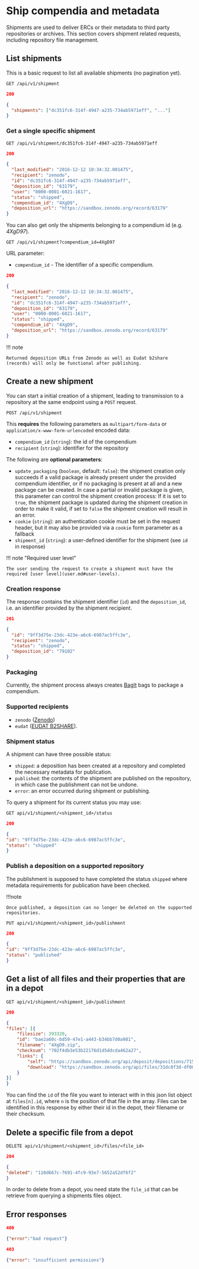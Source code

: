 # Ship compendia and metadata

Shipments are used to deliver ERCs or their metadata to third party repositories or archives.
This section covers shipment related requests, including repository file management.

## List shipments

This is a basic request to list all available shipments (no pagination yet).

`GET /api/v1/shipment`

```json
200

{
  "shipments": ["dc351fc6-314f-4947-a235-734ab5971eff", "..."]
}
```

### Get a single specific shipment

`GET /api/v1/shipment/dc351fc6-314f-4947-a235-734ab5971eff`

```json
200 

{
  "last_modified": "2016-12-12 10:34:32.001475",
  "recipient": "zenodo",
  "id": "dc351fc6-314f-4947-a235-734ab5971eff",
  "deposition_id": "63179",
  "user": "0000-0001-6021-1617",
  "status": "shipped",
  "compendium_id": "4XgD9",
  "deposition_url": "https://sandbox.zenodo.org/record/63179"
}
```

You can also get only the shipments belonging to a compendium id (e.g. _4XgD97_).

`GET /api/v1/shipment?compendium_id=4XgD97`

URL parameter:
- `compendium_id` - The identifier of a specific compendium.

```json
200 

{
  "last_modified": "2016-12-12 10:34:32.001475",
  "recipient": "zenodo",
  "id": "dc351fc6-314f-4947-a235-734ab5971eff",
  "deposition_id": "63179",
  "user": "0000-0001-6021-1617",
  "status": "shipped",
  "compendium_id": "4XgD9",
  "deposition_url": "https://sandbox.zenodo.org/record/63179"
}
```

!!! note

    Returned deposition URLs from Zenodo as well as Eudat b2share (records) will only be functional after publishing.

## Create a new shipment

You can start a initial creation of a shipment, leading to transmission to a repository at the same endpoint using a `POST` request.

`POST /api/v1/shipment`

This **requires** the following parameters as `multipart/form-data` or `application/x-www-form-urlencoded` encoded data:

- `compendium_id` (`string`): the id of the compendium
- `recipient` (`string`): identifier for the repository

The following are **optional parameters**:

- `update_packaging` (`boolean`, default: `false`): the shipment creation only succeeds if a valid package is already present under the provided compendium identifier, or if no packaging is present at all and a new package can be created. In case a partial or invalid package is given, this parameter can control the shipment creation process: If it is set to `true`, the shipment package is updated during the shipment creation in order to make it valid, if set to `false` the shipment creation will result in an error.
- `cookie` (`string`): an authentication cookie must be set in the request header, but it may also be provided via a `cookie` form parameter as a fallback
- `shipment_id` (`string`): a user-defined identifier for the shipment (see `id` in response)

!!! note "Required user level"

    The user sending the request to create a shipment must have the required [user level](user.md#user-levels).

### Creation response

The response contains the shipment identifier (`id`) and the `deposition_id`, i.e. an identifier provided by the shipment recipient.

```json
201

{
  "id": "9ff3d75e-23dc-423e-a6c6-6987ac5ffc3e",
  "recipient": "zenodo",
  "status": "shipped",
  "deposition_id": "79102"
}
```

### Packaging

Currently, the shipment process always creates [BagIt](http://tools.ietf.org/html/draft-kunze-bagit) bags to package a compendium.

### Supported recipients

- `zenodo` ([Zenodo](https://zenodo.org))
- `eudat` ([EUDAT B2SHARE](https://b2share.eudat.eu/)).

### Shipment status

A shipment can have three possible status:

- `shipped`: a deposition has been created at a repository and completed the necessary metadata for publication.
- `published`: the contents of the shipment are published on the repository, in which case the publishment can not be undone.
- `error`: an error occurred during shipment or publishing.

To query a shipment for its current status you may use:

`GET api/v1/shipment/<shipment_id>/status`

```json
200

{
"id": "9ff3d75e-23dc-423e-a6c6-6987ac5ffc3e",
"status": "shipped"
}
```

### Publish a deposition on a supported repository

The publishment is supposed to have completed the status `shipped` where metadata requirements for publication have been checked.

!!!note

    Once published, a deposition can no longer be deleted on the supported repositories.

`PUT api/v1/shipment/<shipment_id>/publishment`


```json
200

{
"id": "9ff3d75e-23dc-423e-a6c6-6987ac5ffc3e",
"status": "published"
}
```

<!--### File management in a repository depot-->

## Get a list of all files and their properties that are in a depot

`GET api/v1/shipment/<shipment_id>/publishment`

```json
200

{
"files": [{
	"filesize": 393320,
	"id": "bae2a60c-bd59-47e1-a443-b34bb7d0a981",
	"filename": "4XgD9.zip",
	"checksum": "702f4db3e53b22176d1d5ddcda462a27",
	"links": {
		"self": "https://sandbox.zenodo.org/api/deposit/depositions/71552/files/bae2a60c-bd59-47e1-a443-b34bb7d0a981",
		"download": "https://sandbox.zenodo.org/api/files/31dc8f3d-df00-4d8a-bd99-64ef341372b3/4XgD9.zip"
	}
}]
}
```

You can find the `id` of the file you want to interact with in this json list object at `files[n].id`, where `n` is the position of that file in the array.
Files can be identified in this response by either their id in the depot, their filename or their checksum.

## Delete a specific file from a depot

`DELETE api/v1/shipment/<shipment_id>/files/<file_id>`

```json
204

{
"deleted": "110d667c-7691-4fc9-93e7-5652a52df6f2"
}
```

In order to delete from a depot, you need state the `file_id` that can be retrieve from querying a shipments files object.

## Error responses 

```json
400

{"error":"bad request"}
```


```json
403

{"error": "insufficient permissions"}
```
